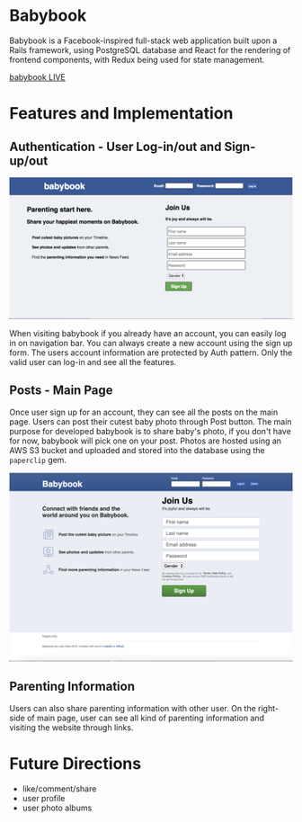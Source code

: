 # Babybook
Babybook is a Facebook-inspired full-stack web application built upon a Rails framework, using PostgreSQL database and React for the rendering of frontend components, with Redux being used for state management.

[babybook LIVE](https://aa-babybook.herokuapp.com/#/)
# Features and Implementation

## Authentication - User Log-in/out and Sign-up/out

![Welcome Page](https://github.com/lukewhchen/babybook/blob/master/docs/Welcome%20Page.png?raw=true)

When visiting babybook if you already have an account, you can easily log in on navigation bar. You can always create a new account using the sign up form. The users account information are protected by Auth pattern. Only the valid user can log-in and see all the features.

## Posts - Main Page
Once user sign up for an account, they can see all the posts on the main page. Users can post their cutest baby photo through Post button. The main purpose for developed babybook is to share baby's photo, if you don't have for now, babybook will pick one on your post. Photos are hosted using an AWS S3 bucket and uploaded and stored into the database using the `paperclip` gem.

![Main Page](https://github.com/lukewhchen/babybook/blob/master/docs/welcome.png)

## Parenting Information
Users can also share parenting information with other user. On the right-side of main page, user can see all kind of parenting information and visiting the website through links.


# Future Directions
- like/comment/share
- user profile
- user photo albums
